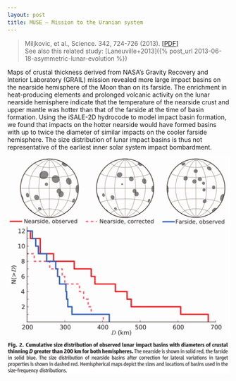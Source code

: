 ```yaml
---
layout: post
title: MUSE – Mission to the Uranian system
---
```


>Miljkovic, et al., Science. 342, 724-726 (2013). [[PDF]](/papers/Miljkovic+2013.pdf)   
See also this related study: [Laneuville+2013]({% post_url 2013-06-18-asymmetric-lunar-evolution %})

Maps of crustal thickness derived from NASA’s Gravity Recovery and Interior Laboratory (GRAIL)
mission revealed more large impact basins on the nearside hemisphere of the Moon than on its
farside. The enrichment in heat-producing elements and prolonged volcanic activity on the lunar
nearside hemisphere indicate that the temperature of the nearside crust and upper mantle was hotter
than that of the farside at the time of basin formation. Using the iSALE-2D hydrocode to model
impact basin formation, we found that impacts on the hotter nearside would have formed basins with
up to twice the diameter of similar impacts on the cooler farside hemisphere. The size distribution
of lunar impact basins is thus not representative of the earliest inner solar system impact
bombardment.

![Impact Basins](/images/asymmetricImpactBasins.png)

